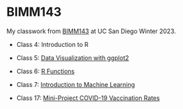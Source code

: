 # BIMM143

My classwork from [BIMM143](https://bioboot.github.io/bimm143_W23/) at UC San Diego Winter 2023.

- Class 4: Introduction to R

- Class 5: [Data Visualization with ggplot2]()

- Class 6: [R Functions]()

- Class 7: [Introduction to Machine Learning](https://github.com/audreyltn/bimm143/blob/main/class07/class07.md)

- Class 17: [Mini-Project COVID-19 Vaccination Rates](https://github.com/audreyltn/bimm143/blob/main/class17.md)
